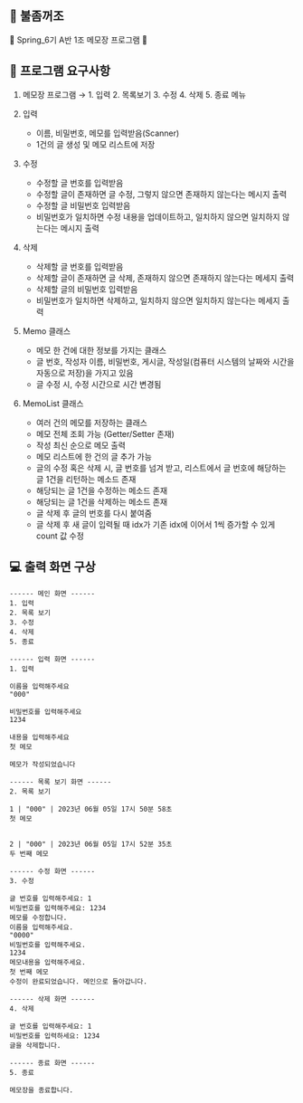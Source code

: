 ## 🎇 불좀꺼조
📝 Spring_6기 A반 1조 메모장 프로그램 📝

## 📍 프로그램 요구사항
1. 메모장 프로그램 → 1. 입력 2. 목록보기 3. 수정 4. 삭제 5. 종료 메뉴
2. 입력
   - 이름, 비밀번호, 메모를 입력받음(Scanner)
   - 1건의 글 생성 및 메모 리스트에 저장
   
3. 수정
   - 수정할 글 번호를 입력받음
   - 수정할 글이 존재하면 글 수정, 그렇지 않으면 존재하지 않는다는 메시지 출력
   - 수정할 글 비밀번호 입력받음
   - 비밀번호가 일치하면 수정 내용을 업데이트하고, 일치하지 않으면 일치하지 않는다는 메시지 출력

4. 삭제
   - 삭제할 글 번호를 입력받음
   - 삭제할 글이 존재하면 글 삭제, 존재하지 않으면 존재하지 않는다는 메세지 출력
   - 삭제할 글의 비밀번호 입력받음
   - 비밀번호가 일치하면 삭제하고, 일치하지 않으면 일치하지 않는다는 메세지 출력

5. Memo 클래스
   - 메모 한 건에 대한 정보를 가지는 클래스
   - 글 번호, 작성자 이름, 비밀번호, 게시글, 작성일(컴퓨터 시스템의 날짜와 시간을 자동으로 저장)을 가지고 있음
   - 글 수정 시, 수정 시간으로 시간 변경됨

6. MemoList 클래스
   - 여러 건의 메모를 저장하는 클래스
   - 메모 전체 조회 가능 (Getter/Setter 존재)
   - 작성 최신 순으로 메모 출력
   - 메모 리스트에 한 건의 글 추가 가능
   - 글의 수정 혹은 삭제 시, 글 번호를 넘겨 받고, 리스트에서 글 번호에 해당하는 글 1건을 리턴하는 메소드 존재
   - 해당되는 글 1건을 수정하는 메소드 존재
   - 해당되는 글 1건을 삭제하는 메소드 존재
   - 글 삭제 후 글의 번호를 다시 붙여줌
   - 글 삭제 후 새 글이 입력될 때 idx가 기존 idx에 이어서 1씩 증가할 수 있게 count 값 수정

## 💻 출력 화면 구상
```
------ 메인 화면 ------
1. 입력
2. 목록 보기
3. 수정
4. 삭제
5. 종료

------ 입력 화면 ------
1. 입력

이름을 입력해주세요
"000"

비밀번호를 입력해주세요
1234

내용을 입력해주세요
첫 메모

메모가 작성되었습니다

------ 목록 보기 화면 ------
2. 목록 보기

1 | "000" | 2023년 06월 05일 17시 50분 58초
첫 메모


2 | "000" | 2023년 06월 05일 17시 52분 35초
두 번째 메모

------ 수정 화면 ------
3. 수정

글 번호를 입력해주세요: 1
비밀번호를 입력해주세요: 1234
메모를 수정합니다.
이름을 입력해주세요.
"0000"
비밀번호를 입력해주세요.
1234
메모내용을 입력해주세요.
첫 번째 메모
수정이 완료되었습니다. 메인으로 돌아갑니다.

------ 삭제 화면 ------
4. 삭제

글 번호를 입력해주세요: 1
비밀번호를 입력하세요: 1234
글을 삭제합니다.

------ 종료 화면 ------
5. 종료

메모장을 종료합니다.
```
